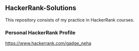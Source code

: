 ## HackerRank-Solutions

This repository consists of my practice in HackerRank courses.

### Personal HackerRank Profile
https://www.hackerrank.com/gadge_neha
